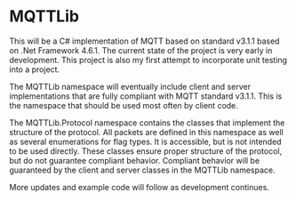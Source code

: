 # MQTTLib

This will be a C# implementation of MQTT based on standard v3.1.1 based on .Net Framework 4.6.1.  The current state of the project is very early in development.  This project is also my first attempt to incorporate unit testing into a project.

The MQTTLib namespace will eventually include client and server implementations that are fully compliant with MQTT standard v3.1.1.  This is the namespace that should be used most often by client code.

The MQTTLib.Protocol namespace contains the classes that implement the structure of the protocol.  All packets are defined in this namespace as well as several enumerations for flag types.  It is accessible, but is not intended to be used directly.  These classes ensure proper structure of the protocol, but do not guarantee compliant behavior.  Compliant behavior will be guaranteed by the client and server classes in the MQTTLib namespace.

More updates and example code will follow as development continues.
